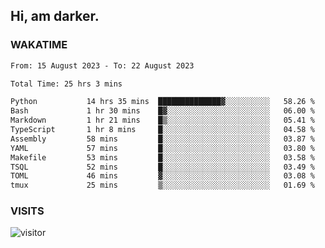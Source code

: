 ## Hi, am darker.

### WAKATIME

<!--START_SECTION:waka-->

```txt
From: 15 August 2023 - To: 22 August 2023

Total Time: 25 hrs 3 mins

Python           14 hrs 35 mins  ██████████████▓░░░░░░░░░░   58.26 %
Bash             1 hr 30 mins    █▓░░░░░░░░░░░░░░░░░░░░░░░   06.00 %
Markdown         1 hr 21 mins    █▒░░░░░░░░░░░░░░░░░░░░░░░   05.41 %
TypeScript       1 hr 8 mins     █░░░░░░░░░░░░░░░░░░░░░░░░   04.58 %
Assembly         58 mins         █░░░░░░░░░░░░░░░░░░░░░░░░   03.87 %
YAML             57 mins         █░░░░░░░░░░░░░░░░░░░░░░░░   03.80 %
Makefile         53 mins         █░░░░░░░░░░░░░░░░░░░░░░░░   03.58 %
TSQL             52 mins         █░░░░░░░░░░░░░░░░░░░░░░░░   03.49 %
TOML             46 mins         ▓░░░░░░░░░░░░░░░░░░░░░░░░   03.08 %
tmux             25 mins         ▒░░░░░░░░░░░░░░░░░░░░░░░░   01.69 %
```

<!--END_SECTION:waka-->

### VISITS
<!-- i should probably build this when i will have some time -->
![visitor](https://profile-counter.glitch.me/sanix-darker/count.svg)
